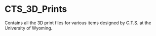 # CTS_3D_Prints
Contains all the 3D print files for various items designed by C.T.S. at the University of Wyoming.
